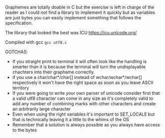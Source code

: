 Graphemes are totally doable in C but the exercise is left in charge of the reader as I could not find a library to implement it quickly but as variables are just bytes you can easily implement something that follows the specification.

The library that looked the best was ICU
https://icu.unicode.org/

Compiled with gcc `gcc utf8.c`

GOTCHAS:
- If you straight print to terminal it will often look like the handling is smarter than it is because the terminal will turn the undisplayable chachters into their graphame correctly.
-  if you use a char/char*/char[] instead of wchar/wchar*/wchar[] respectively it won't have the right space as soon as you leave ASCII territory
- If you were going to write your own parser of unicode consider first that a valid utf8 character can come in any size as it's completely valid to add any number of combining marks with other characters and create an arbitrarily large character
- Even when using the right variables it's important to SET_LOCALE but that is technically leaving it a little to the whims of the OS
- Remember that a solution is always possible as you always have access to the bytes